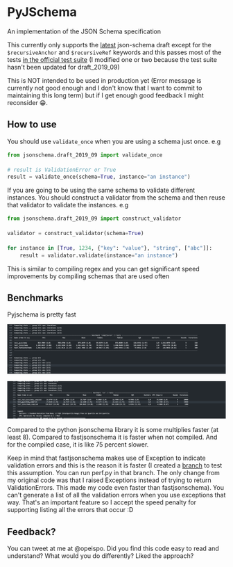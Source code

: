 # PyJSchema

An implementation of the JSON Schema specification

This currently only supports the [latest](https://json-schema.org/specification.html) json-schema draft except for the
`$recursiveAnchor` and `$recursiveRef` keywords and this passes most of the tests [in the official test suite](https://github.com/json-schema-org/JSON-Schema-Test-Suite)
(I modified one or two because the test suite hasn't been updated for draft_2019_09)

This is NOT intended to be used in production yet (Error message is currently not good enough and I don't know that I want to commit to maintaining this long term)
but if I get enough good feedback I might reconsider 😁.

## How to use

You should use `validate_once` when you are using a schema just once.
e.g
```python
from jsonschema.draft_2019_09 import validate_once

# result is ValidationError or True
result = validate_once(schema=True, instance="an instance")
```

If you are going to be using the same schema to validate different instances. You should construct a validator from the schema and then reuse that validator to validate the instances.
e.g

```python
from jsonschema.draft_2019_09 import construct_validator

validator = construct_validator(schema=True)

for instance in [True, 1234, {"key": "value"}, "string", ["abc"]]:
    result = validator.validate(instance="an instance")

```

This is similar to compiling regex and you can get significant speed improvements by compiling schemas that are used often


## Benchmarks
Pyjschema is pretty fast

![compile+run](/compile-run-benchmark.png)


![run](/run-benchmark.png)

Compared to the python jsonschema library it is some multiplies faster (at least 8). Compared to fastjsonschema it is faster when not compiled. And for the compiled case, it is like 75 percent slower.

Keep in mind that fastjsonschema makes use of Exception to indicate validation errors and this is the reason it is faster
(I created a [branch](https://github.com/opethe1st/PyJschema/tree/raise-exceptions-instead-of-returns) to test this assumption. You can run perf.py in that branch. The only change from my original code was that I raised Exceptions instead of trying to return ValidationErrors. This made my code even faster than fastjsonschema).
You can't generate a list of all the validation errors when you use exceptions that way. That's an important feature so I accept the speed penalty for supporting listing all the errors that occur :D

## Feedback?
You can tweet at me at @opeispo. Did you find this code easy to read and understand? What would you do differently? Liked the approach?
